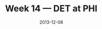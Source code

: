 ---
layout: game
title: Week 14 — DET at PHI
season: 2013
game_id: 2013_14_DET_PHI
week: 14
date: 2013-12-08
home_team: PHI
away_team: DET
final_home: 34
final_away: 20
pbp_url: /assets/data/pbp/2013/2013_14_DET_PHI.csv.gz
---